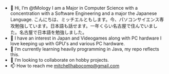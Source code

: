 - 👋 Hi, I’m @tMology I am a Major in Computer Science with a concentration with a Software Engineering and a major the Japanese Language. こんにちは、ミッチエルともします。今、パソコンサイエンス専攻勉強しています。日本語も話せます。一年くらい名古屋で住んでいました。名古屋で日本語を勉強しました。 
- 👀 I have an interest in Japan and Videogames along with PC hardware I love keeping up with GPU's and various PC hardware.
- 🌱 I’m currently learning heavily programming in Java, my repo reflects this.
- 💞️ I’m looking to collaborate on hobby projects.
- 📫 How to reach me mitchellhabocomp@gmail.com

<!---
tMology/tMology is a ✨ special ✨ repository because its `README.md` (this file) appears on your GitHub profile.
You can click the Preview link to take a look at your changes.
--->
